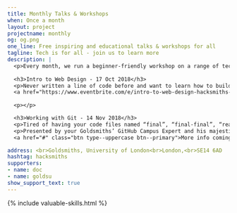 ```yaml
---
title: Monthly Talks & Workshops
when: Once a month
layout: project
projectname: monthly
og: og.png
one_line: Free inspiring and educational talks & workshops for all
tagline: Tech is for all - join us to learn more
description: |
  <p>Every month, we run a beginner-friendly workshop on a range of technical topics which aim to inspire you to build awesome projects. Each one is completely free and open to everyone, with no skill required at all - just bring your laptop. Check out our Autumn Lineup below.<p>
  
  <h3>Intro to Web Design - 17 Oct 2018</h3>
  <p>Never written a line of code before and want to learn how to build a website? We'll show you the tips and techniques to build your own portfolio website or blog.</p>
  <a href="https://www.eventbrite.com/e/intro-to-web-design-hacksmiths-workshop-tickets-50224091610?aff=hacksmithsWebsite" class="btn type--uppercase btn--primary">Get Your Tickets Here</a>
  
  <p></p>

  <h3>Working with Git - 14 Nov 2018</h3>
  <p>Tired of having your code files named “final”, “final-final”, “really-really-final”? Annoyed when you accidentally delete that one line that made your entire app work and now you can’t figure out which one it was? Join us in learning how to git better with Git and GitHub, the piece of technology that would break all of the internet if it ceased to exist.</p>
  <p>Presented by your Goldsmiths’ GitHub Campus Expert and his majestic beard</p>
  <a href="#" class="btn type--uppercase btn--primary">More info coming soon</a>

address: <br>Goldsmiths, University of London<br>London,<br>SE14 6AD
hashtag: hacksmiths
supporters:
- name: doc
- name: goldsu
show_support_text: true
---
```


{% include valuable-skills.html %}
